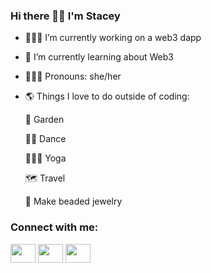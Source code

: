 ### Hi there 👋🏽 I'm Stacey

- 👩🏽‍💻 I’m currently working on a web3 dapp
- 🌱 I’m currently learning about Web3
- 🙋🏽‍♀️ Pronouns: she/her
- :earth_americas: Things I love to do outside of coding:

  :seedling: Garden

  💃🏾 Dance

   🧘🏽‍♀️ Yoga

   🗺️ Travel
   
   💎 Make beaded jewelry

<h3 align="left">Connect with me:</h3>
<p align="left">
<a href="https://twitter.com/Staceyluvstech" target="blank"><img align="center" src="https://cdn.jsdelivr.net/npm/simple-icons@3.0.1/icons/twitter.svg" alt="" height="30" width="40" /></a>
<a href="https://www.linkedin.com/in/staceygraham1106/" target="blank"><img align="center" src="https://cdn.jsdelivr.net/npm/simple-icons@3.0.1/icons/linkedin.svg" alt="" height="30" width="40" /></a>
<a href="https://www.instagram/staceyluvstech" target="blank"><img align="center" src="https://cdn.jsdelivr.net/npm/simple-icons@3.0.1/icons/instagram.svg" alt="" height="30" width="40" /></a>
</p>






